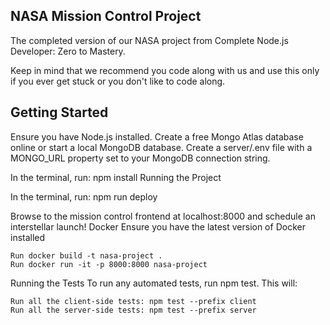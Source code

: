 ## NASA Mission Control Project
The completed version of our NASA project from Complete Node.js Developer: Zero to Mastery.

Keep in mind that we recommend you code along with us and use this only if you ever get stuck or you don't like to code along.

## Getting Started
Ensure you have Node.js installed.
Create a free Mongo Atlas database online or start a local MongoDB database.
Create a server/.env file with a MONGO_URL property set to your MongoDB connection string.

In the terminal, run: npm install
Running the Project

In the terminal, run: npm run deploy

Browse to the mission control frontend at localhost:8000 and schedule an interstellar launch!
Docker
Ensure you have the latest version of Docker installed

```shell
Run docker build -t nasa-project .
Run docker run -it -p 8000:8000 nasa-project
```
Running the Tests
To run any automated tests, run npm test. This will:

```shell
Run all the client-side tests: npm test --prefix client
Run all the server-side tests: npm test --prefix server
```